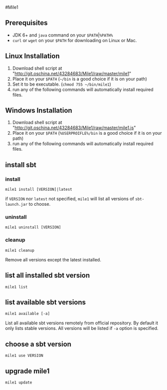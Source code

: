 #Mile1

## Prerequisites
* JDK 6+ and `java` command on your `$PATH`|`%PATH%`
* `curl` or `wget` on your `$PATH` for downloading on Linux or Mac.

## Linux Installation
1. Download shell script at "http://git.oschina.net/43284683/Mile1/raw/master/mile1"
2. Place it on your `$PATH` (`~/bin` is a good choice if it is on your path)
3. Set it to be executable. (`chmod 755 ~/bin/mile1`)
4. run any of the following commands will automatically install required files.

## Windows Installation
1. Download shell script at "http://git.oschina.net/43284683/Mile1/raw/master/mile1.js"
2. Place it on your `$PATH` (`%USERPROIFLE%/bin` is a good choice if it is on your path)
3. run any of the following commands will automatically install required files.

## install sbt
### install
`mile1 install [VERSION]|latest`

if `VERSION` nor `latest` not specified, `mile1` will list all versions of `sbt-launch.jar` to choose.

### uninstall
`mile1 uninstall [VERSION]`

### cleanup
`mile1 cleanup`

Remove all versions except the latest installed.

## list all installed sbt version
`mile1 list`

## list available sbt versions
`mile1 available [-a]`

List all available sbt versions remotely from official repository. By default it only lists stable versions. All versions will be listed if `-a` option is specified.

## choose a sbt version
`mile1 use VERSION`

## upgrade mile1
`mile1 update`